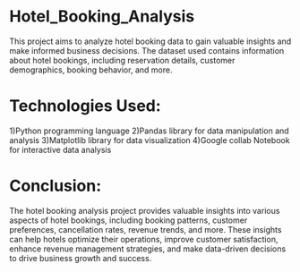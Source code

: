 # Hotel_Booking_Analysis
This project aims to analyze hotel booking data to gain valuable insights and make informed business decisions. The dataset used contains information about hotel bookings, including reservation details, customer demographics, booking behavior, and more.
# Technologies Used:
1)Python programming language
2)Pandas library for data manipulation and analysis
3)Matplotlib library for data visualization
4)Google collab Notebook for interactive data analysis
# Conclusion:
The hotel booking analysis project provides valuable insights into various aspects of hotel bookings, including booking patterns, customer preferences, cancellation rates, revenue trends, and more. These insights can help hotels optimize their operations, improve customer satisfaction, enhance revenue management strategies, and make data-driven decisions to drive business growth and success.
